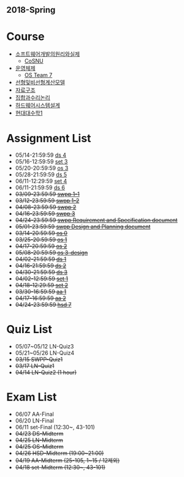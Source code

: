 ## 2018-Spring

# Course
- [소프트웨어개발의원리와실제](https://github.com/snu-sf-class/swpp201801/)
  - [CoSNU](https://github.com/cubelover/CoSNU)
- [운영체제](https://github.com/swsnu/osspr2018/)
  - [OS Team 7](https://github.com/swsnu/os-team7/)
- [선형및비선형계산모델](http://3map.snu.ac.kr/courses/2018/appmath/main.html)
- [자료구조](https://soar.snu.ac.kr/course/ds/20181/)
- [집합과수리논리](http://www.math.snu.ac.kr/~kye/lecture/18_1_set/index.html)
- [하드웨어시스템설계](http://etl.snu.ac.kr/course/view.php?id=138154)
- [현대대수학1](http://etl.snu.ac.kr/course/view.php?id=139307)


# Assignment List

- 05/14-21:59:59 [ds 4](https://soar.snu.ac.kr/course/ds/assignment/4/)
- 05/16-12:59:59 [set 3](http://www.math.snu.ac.kr/~kye/lecture/18_1_set/18_1_set_hw.html)
- 05/20-20:59:59 [os 3](https://github.com/swsnu/osspr2018/blob/master/doc/Project3.md)
- 05/28-21:59:59 [ds 5](https://soar.snu.ac.kr/course/ds/assignment/5/)
- 06/11-12:29:59 [set 4](http://www.math.snu.ac.kr/~kye/lecture/18_1_set/18_1_set_hw.html)
- 06/11-21:59:59 [ds 6](https://soar.snu.ac.kr/course/ds/assignment/6/)
- ~~03/09-23:59:59 [swpp 1-1](https://github.com/snu-sf-class/swpp201801/blob/master/assignments/assignment_1-1.md)~~
- ~~03/12-23:59:59 [swpp 1-2](https://github.com/snu-sf-class/swpp201801/blob/master/assignments/assignment_1-2.md)~~
- ~~04/08-23:59:59 [swpp 2](https://github.com/snu-sf-class/swpp201801/issues/13)~~
- ~~04/16-23:59:59 [swpp 3](https://github.com/snu-sf-class/swpp201801/issues/18)~~
- ~~04/24-23:59:59 [swpp Requirement and Specification document](https://github.com/snu-sf-class/swpp201801/issues/21)~~
- ~~05/01-23:59:59 [swpp Design and Planning document](https://github.com/snu-sf-class/swpp201801/issues/21)~~
- ~~03/14-20:59:59 [os 0](https://github.com/swsnu/osspr2018/blob/master/doc/Project0.md)~~
- ~~03/25-20:59:59 [os 1](https://github.com/swsnu/osspr2018/blob/master/doc/Project1.md)~~
- ~~04/17-20:59:59 [os 2](https://github.com/swsnu/osspr2018/blob/master/doc/Project2.md)~~
- ~~05/08-20:59:59 [os 3-design](https://github.com/swsnu/osspr2018/blob/master/doc/Project3.md)~~
- ~~04/02-21:59:59 [ds 1](https://soar.snu.ac.kr/course/ds/assignment/1/)~~
- ~~04/16-21:59:59 [ds 2](https://soar.snu.ac.kr/course/ds/assignment/2/)~~
- ~~04/30-21:59:59 [ds 3](https://soar.snu.ac.kr/course/ds/assignment/3/)~~
- ~~04/02-12:59:59 [set 1](http://www.math.snu.ac.kr/~kye/lecture/18_1_set/18_1_set_hw.html)~~
- ~~04/18-12:29:59 [set 2](http://www.math.snu.ac.kr/~kye/lecture/18_1_set/18_1_set_hw.html)~~
- ~~03/30-16:59:59 [aa 1](http://etl.snu.ac.kr/mod/ubboard/article.php?id=664040&bwid=1418645)~~
- ~~04/17-16:59:59 [aa 2](http://etl.snu.ac.kr/mod/ubboard/article.php?id=664040&bwid=1442174)~~
- ~~04/24-23:59:59 [hsd 7](http://etl.snu.ac.kr/mod/assign/view.php?id=706373)~~


# Quiz List
- 05/07~05/12 LN-Quiz3
- 05/21~05/26 LN-Quiz4
- ~~03/15 SWPP-Quiz1~~
- ~~03/17 LN-Quiz1~~
- ~~04/14 LN-Quiz2 (1 hour)~~

# Exam List
- 06/07 AA-Final
- 06/20 LN-Final
- 06/11 set-Final (12:30~, 43-101)
- ~~04/23 DS-Midterm~~
- ~~04/25 LN-Midterm~~
- ~~04/25 OS-Midterm~~
- ~~04/26 HSD-Midterm (19:00~21:00)~~
- ~~04/19 AA-Midterm (25-105, 1~15 / 12제외)~~
- ~~04/18 set-Midterm (12:30~, 43-101)~~
